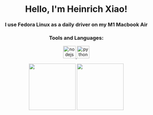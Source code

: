 <h1 align="center"> Hello, I'm Heinrich Xiao!</h1>

<h3 align="center">I use Fedora Linux as a daily driver on my M1 Macbook Air</h3>

<h3 align="center">Tools and Languages:</h3>

<p align="center">
 <!-- Node.js icon -->
 <a href="https://nodejs.org/en" target="_blank">
    <img src="https://avatars.githubusercontent.com/u/9950313?s=48&v=4" alt="nodejs" width="40" height="40"/>
 </a> 
 <!-- Python icon -->
 <a href="https://www.python.org" target="_blank">
    <img src="https://upload.wikimedia.org/wikipedia/commons/thumb/c/c3/Python-logo-notext.svg/230px-Python-logo-notext.svg.png" alt="python" width="40" height="40"/>
 </a>
</p>

<p align= "center">
  <img height= "150" src="https://github-readme-stats.vercel.app/api?username=heinrich-xiao&theme=react&show_icons=true&include_all_commits=true" />
  <img height= "150" src="https://github-readme-stats.vercel.app/api/top-langs/?username=heinrich-xiao&theme=react&layout=compact" />
</p>
